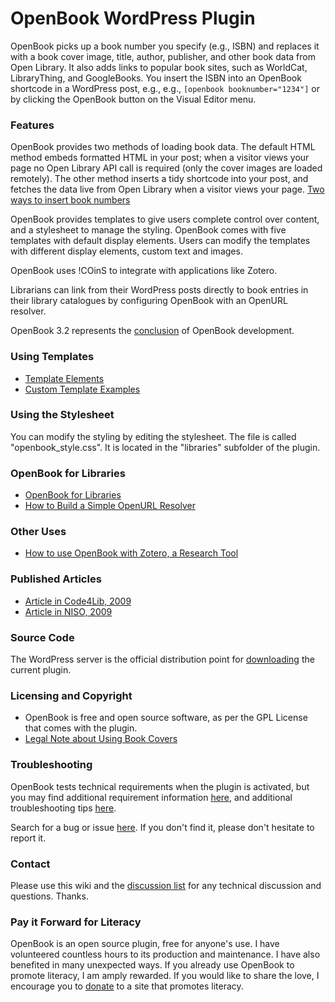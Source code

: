 # OpenBook WordPress Plugin #

OpenBook picks up a book number you specify (e.g., ISBN) and replaces it with a book cover image, title, author, publisher, and other book data from Open Library. It also adds links to popular book sites, such as WorldCat, LibraryThing, and GoogleBooks. You insert the ISBN into an OpenBook shortcode in a WordPress post, e.g., e.g., `[openbook booknumber="1234"]` or by clicking the OpenBook button on the Visual Editor menu.

### Features ###

OpenBook provides two methods of loading book data. The default HTML method embeds formatted HTML in your post; when a visitor views your page no Open Library API call is required (only the cover images are loaded remotely). The other method inserts a tidy shortcode into your post, and fetches the data live from Open Library when a visitor views your page. <a href='http://code.google.com/p/openbook4wordpress/wiki/insertbooknumbers'>Two ways to insert book numbers</a>

OpenBook provides templates to give users complete control over content, and a stylesheet to manage the styling. OpenBook comes with five templates with default display elements. Users can modify the templates with different display elements, custom text and images.

OpenBook uses !COinS to integrate with applications like Zotero.

Librarians can link from their WordPress posts directly to book entries in their library catalogues by configuring OpenBook with an OpenURL resolver.

OpenBook 3.2 represents the <a href='http://code.google.com/p/openbook4wordpress/wiki/future_development'>conclusion</a> of OpenBook development.

### Using Templates ###

<ul>
<li><a href='http://code.google.com/p/openbook4wordpress/wiki/templateelements'>Template Elements</a></li>
<li><a href='http://code.google.com/p/openbook4wordpress/wiki/template_samples'>Custom Template Examples</a></li>
</ul>

### Using the Stylesheet ###

You can modify the styling by editing the stylesheet. The file is called "openbook\_style.css". It is located in the "libraries" subfolder of the plugin.

### OpenBook for Libraries ###

<ul>
<li><a href='http://code.google.com/p/openbook4wordpress/wiki/libraries'>OpenBook for Libraries</a></li>
<li><a href='http://code.google.com/p/openbook4wordpress/wiki/simpleopenurlresolver'>How to Build a Simple OpenURL Resolver</a></li>
</ul>

### Other Uses ###

<ul>
<li><a href='http://code.google.com/p/openbook4wordpress/wiki/openbookzotero'>How to use OpenBook with Zotero, a Research Tool</a></li>
</ul>

### Published Articles ###

<ul>
<li><a href='http://journal.code4lib.org/articles/105'>Article in Code4Lib, 2009</a></li>
<li><a href='http://openbook4wordpress.googlecode.com/files/openbookniso.pdf'>Article in NISO, 2009</a></li>
</ul>

### Source Code ###

The WordPress server is the official distribution point for <a href='http://wordpress.org/extend/plugins/openbook-book-data/'>downloading</a> the current plugin.

### Licensing and Copyright ###

<ul>
<li>OpenBook is free and open source software, as per the GPL License that comes with the plugin.</li>
<li><a href='http://code.google.com/p/openbook4wordpress/wiki/legal'>Legal Note about Using Book Covers</a></li>
</ul>

### Troubleshooting ###

OpenBook tests technical requirements when the plugin is activated, but you may find additional requirement information <a href='http://code.google.com/p/openbook4wordpress/wiki/pluginrequirements'>here</a>, and additional troubleshooting tips <a href='http://code.google.com/p/openbook4wordpress/wiki/troubleshooting'>here</a>.

Search for a bug or issue <a href='http://code.google.com/p/openbook4wordpress/issues/list'>here</a>. If you don't find it, please don't hesitate to report it.

### Contact ###

Please use this wiki and the <a href='http://groups.google.com/group/openbook4wordpress?pli=1'>discussion list</a> for any technical discussion and questions. Thanks.

### Pay it Forward for Literacy ###

OpenBook is an open source plugin, free for anyone's use. I have volunteered countless hours to its production and maintenance. I have also benefited in many unexpected ways. If you already use OpenBook to promote literacy, I am amply rewarded. If you would like to share the love, I encourage you to <a href='http://code.google.com/p/openbook4wordpress/wiki/payitforward'>donate</a> to a site that promotes literacy.